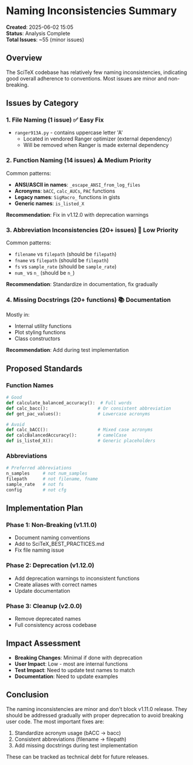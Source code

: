 # Naming Inconsistencies Summary

**Created**: 2025-06-02 15:05  
**Status**: Analysis Complete  
**Total Issues**: ~55 (minor issues)

## Overview

The SciTeX codebase has relatively few naming inconsistencies, indicating good overall adherence to conventions. Most issues are minor and non-breaking.

## Issues by Category

### 1. File Naming (1 issue) ✅ Easy Fix
- `ranger913A.py` - contains uppercase letter 'A'
  - Located in vendored Ranger optimizer (external dependency)
  - Will be removed when Ranger is made external dependency

### 2. Function Naming (14 issues) ⚠️ Medium Priority
Common patterns:
- **ANSI/ASCII in names**: `_escape_ANSI_from_log_files`
- **Acronyms**: `bACC`, `calc_AUCs`, `PAC` functions
- **Legacy names**: `SigMacro_` functions in gists
- **Generic names**: `is_listed_X`

**Recommendation**: Fix in v1.12.0 with deprecation warnings

### 3. Abbreviation Inconsistencies (20+ issues) 📝 Low Priority
Common patterns:
- `filename` vs `filepath` (should be `filepath`)
- `fname` vs `filepath` (should be `filepath`)
- `fs` vs `sample_rate` (should be `sample_rate`)
- `num_` vs `n_` (should be `n_`)

**Recommendation**: Standardize in documentation, fix gradually

### 4. Missing Docstrings (20+ functions) 📚 Documentation
Mostly in:
- Internal utility functions
- Plot styling functions
- Class constructors

**Recommendation**: Add during test implementation

## Proposed Standards

### Function Names
```python
# Good
def calculate_balanced_accuracy():  # Full words
def calc_bacc():                   # Or consistent abbreviation
def get_pac_values():              # Lowercase acronyms

# Avoid
def calc_bACC():                   # Mixed case acronyms
def calcBalancedAccuracy():        # camelCase
def is_listed_X():                 # Generic placeholders
```

### Abbreviations
```python
# Preferred abbreviations
n_samples     # not num_samples
filepath      # not filename, fname
sample_rate   # not fs
config        # not cfg
```

## Implementation Plan

### Phase 1: Non-Breaking (v1.11.0)
- Document naming conventions
- Add to SciTeX_BEST_PRACTICES.md
- Fix file naming issue

### Phase 2: Deprecation (v1.12.0)
- Add deprecation warnings to inconsistent functions
- Create aliases with correct names
- Update documentation

### Phase 3: Cleanup (v2.0.0)
- Remove deprecated names
- Full consistency across codebase

## Impact Assessment

- **Breaking Changes**: Minimal if done with deprecation
- **User Impact**: Low - most are internal functions
- **Test Impact**: Need to update test names to match
- **Documentation**: Need to update examples

## Conclusion

The naming inconsistencies are minor and don't block v1.11.0 release. They should be addressed gradually with proper deprecation to avoid breaking user code. The most important fixes are:

1. Standardize acronym usage (bACC → bacc)
2. Consistent abbreviations (filename → filepath)
3. Add missing docstrings during test implementation

These can be tracked as technical debt for future releases.